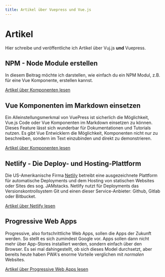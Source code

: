 ```yaml
---
title: Artikel über Vuepress und Vue.js
---
```


# Artikel
Hier schreibe und veröffentliche ich Artikel über Vuj.js **und** Vuepress.  

## NPM - Node Module erstellen
In diesem Beitrag möchte ich darstellen, wie einfach du ein NPM Modul, z.B. für eine Vue Komponente, erstellen kannst.

[Artikel über Komponenten lesen](/docs/node-module-erstellen.html)

## Vue Komponenten im Markdown einsetzen
Ein Alleinstellungsmerkmal von VuePress ist sicherlich die Möglichkeit, Vue.js Code oder Vue Komponenten im Markdown einsetzen zu können.
Dieses Feature lässt sich wunderbar für Dokumentationen und Tutorials nutzen. Es gibt Vue Entwicklern die Möglichkeit, Komponenten nicht nur zu beschreiben, sondern im Text einzubinden und direkt zu demonstrieren.

[Artikel über Komponenten lesen](/docs/vue-komponenten-im-markdown-einsetzen.html)

## Netlify - Die Deploy- und Hosting-Plattform
Die US-Amerikanische Firma [Netlily](https://netlify.com) betreibt eine ausgezeichnete Plattform für automatische Deployments und dem Hosting von statischen Websites oder Sites des sog. JAMstacks. Netlify nutzt für Deployments das Versionskontrollsystem Git und einen dieser Service-Anbieter: Github, Gitlab oder Bitbucket.

[Artikel über Netlify lesen](/docs/netlify-die-deploy-und-hosting-plattform.html)

## Progressive Web Apps
Progressive, also fortschrittliche Web Apps, sollen die Apps der Zukunft werden. So stellt es sich zumindest Google vor. Apps sollen dann nicht mehr über App-Stores installiert werden, sondern einfach über den Browser. Es sei mal dahingestellt, ob sich dieses Model durchsetzt, aber bereits heute haben PWA's enorme Vorteile verglichen mit *normalen* Websites.

[Artikel über Progressive Web Apps lesen](/docs/progressive-web-apps.html)